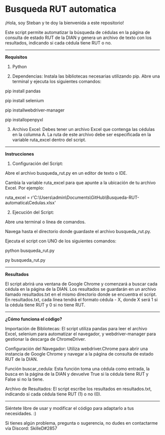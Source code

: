# Busqueda RUT automatica
¡Hola, soy Steban y te doy la bienvenida a este repositorio!

Este script permite automatizar la búsqueda de cédulas en la página de consulta de estado RUT de la DIAN y genera un archivo de texto con los resultados, indicando si cada cédula tiene RUT o no.

------------------------------------------------------------------------------------------------------------------------------------------------------------------------------------------------------------
**Requisitos**
1. Python


2. Dependencias: Instala las bibliotecas necesarias utilizando pip. Abre una terminal y ejecuta los siguientes comandos:

pip install pandas

pip install selenium

pip installwebdriver-manager

pip installopenpyxl



3. Archivo Excel: Debes tener un archivo Excel que contenga las cédulas en la columna A. La ruta de este archivo debe ser especificada en la variable ruta_excel dentro del script.
------------------------------------------------------------------------------------------------------------------------------------------------------------------------------------------------------------
**Instrucciones**

1. Configuración del Script:

Abre el archivo busqueda_rut.py en un editor de texto o IDE.

Cambia la variable ruta_excel para que apunte a la ubicación de tu archivo Excel. Por ejemplo:

ruta_excel = r'C:\Users\admin\Documents\GitHub\Busqueda-RUT-automatica\Cedulas.xlsx'

2. Ejecución del Script:

Abre una terminal o línea de comandos.

Navega hasta el directorio donde guardaste el archivo busqueda_rut.py.

Ejecuta el script con UNO de los siguientes comandos:

python busqueda_rut.py

py busqueda_rut.py

------------------------------------------------------------------------------------------------------------------------------------------------------------------------------------------------------------
**Resultados**

El script abrirá una ventana de Google Chrome y comenzará a buscar cada cédula en la página de la DIAN.
Los resultados se guardarán en un archivo llamado resultados.txt en el mismo directorio donde se encuentra el script.
En resultados.txt, cada línea tendrá el formato cédula - X, donde X será 1 si la cédula tiene RUT y 0 si no tiene RUT.

------------------------------------------------------------------------------------------------------------------------------------------------------------------------------------------------------------
**¿Cómo funciona el código?**

Importación de Bibliotecas: El script utiliza pandas para leer el archivo Excel, selenium para automatizar el navegador, y webdriver-manager para gestionar la descarga de ChromeDriver.

Configuración del Navegador: Utiliza webdriver.Chrome para abrir una instancia de Google Chrome y navegar a la página de consulta de estado RUT de la DIAN.

Función buscar_cedula: Esta función toma una cédula como entrada, la busca en la página de la DIAN y devuelve True si la cédula tiene RUT y False si no la tiene.

Archivo de Resultados: El script escribe los resultados en resultados.txt, indicando si cada cédula tiene RUT (1) o no (0).

------------------------------------------------------------------------------------------------------------------------------------------------------------------------------------------------------------

Siéntete libre de usar y modificar el código para adaptarlo a tus necesidades. :)

Si tienes algún problema, pregunta o sugerencia, no dudes en contactarme vía Discord: SkilleD#2857
